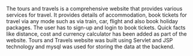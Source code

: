  The tours and travels is a comprehensive website that provides various services for travel. It provides details of accommodation, book tickets for travel via any mode such as via train, car,
flight and also book holiday packages. The user has to sign-up and login to book tickets. Quick facts like distance, cost and currency calculator has been added as part of the website.
 Tours and Travels website was built using Servlet and JSP technology and mysql was used for storing the data at the backend.
